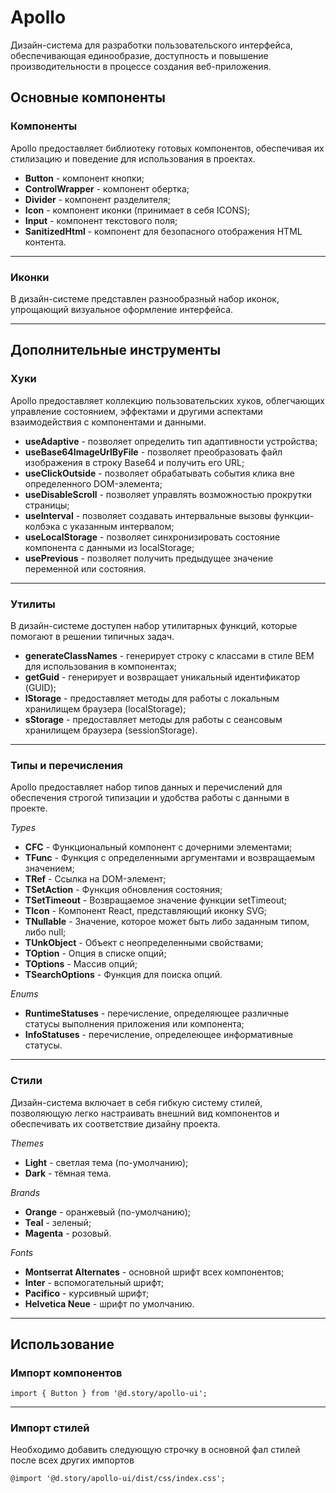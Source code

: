 # Apollo

Дизайн-система для разработки пользовательского интерфейса,
обеспечивающая единообразие, доступность и повышение производительности в процессе создания веб-приложения.

## Основные компоненты

### Компоненты

Apollo предоставляет библиотеку готовых компонентов, обеспечивая их стилизацию и поведение для использования в проектах.

+ **Button** - компонент кнопки;
+ **ControlWrapper** - компонент обертка;
+ **Divider** - компонент разделителя;
+ **Icon** - компонент иконки (принимает в себя ICONS);
+ **Input** - компонент текстового поля;
+ **SanitizedHtml** - компонент для безопасного отображения HTML контента.

--- 

### Иконки

В дизайн-системе представлен разнообразный набор иконок, упрощающий визуальное оформление интерфейса.

--- 

## Дополнительные инструменты

### Хуки

Apollo предоставляет коллекцию пользовательских хуков, облегчающих управление состоянием, эффектами и другими аспектами
взаимодействия с компонентами и данными.

+ **useAdaptive** - позволяет определить тип адаптивности устройства;
+ **useBase64ImageUrlByFile** - позволяет преобразовать файл изображения в строку Base64 и получить его URL;
+ **useClickOutside** - позволяет обрабатывать события клика вне определенного DOM-элемента;
+ **useDisableScroll** - позволяет управлять возможностью прокрутки страницы;
+ **useInterval** - позволяет создавать интервальные вызовы функции-колбэка с указанным интервалом;
+ **useLocalStorage** - позволяет синхронизировать состояние компонента с данными из localStorage;
+ **usePrevious** - позволяет получить предыдущее значение переменной или состояния.

--- 

### Утилиты

В дизайн-системе доступен набор утилитарных функций, которые помогают в решении типичных задач.

+ **generateClassNames** - генерирует строку с классами в стиле BEM для использования в компонентах;
+ **getGuid** - генерирует и возвращает уникальный идентификатор (GUID);
+ **lStorage** - предоставляет методы для работы с локальным хранилищем браузера (localStorage);
+ **sStorage** - предоставляет методы для работы с сеансовым хранилищем браузера (sessionStorage).

--- 

### Типы и перечисления

Apollo предоставляет набор типов данных и перечислений для обеспечения строгой типизации и удобства работы с данными в
проекте.

*Types*

+ **CFC** - Функциональный компонент с дочерними элементами;
+ **TFunc** - Функция с определенными аргументами и возвращаемым значением;
+ **TRef** - Ссылка на DOM-элемент;
+ **TSetAction** - Функция обновления состояния;
+ **TSetTimeout** - Возвращаемое значение функции setTimeout;
+ **TIcon** - Компонент React, представляющий иконку SVG;
+ **TNullable** - Значение, которое может быть либо заданным типом, либо null;
+ **TUnkObject** - Объект с неопределенными свойствами;
+ **TOption** - Опция в списке опций;
+ **TOptions** - Массив опций;
+ **TSearchOptions** - Функция для поиска опций.

*Enums*

+ **RuntimeStatuses** - перечисление, определяющее различные статусы выполнения приложения или компонента;
+ **InfoStatuses** - перечисление, определеющее информативные статусы.

--- 

### Стили

Дизайн-система включает в себя гибкую систему стилей, позволяющую легко настраивать внешний вид компонентов и
обеспечивать их соответствие дизайну проекта.

*Themes*

+ **Light** - светлая тема (по-умолчанию);
+ **Dark** - тёмная тема.

*Brands*

+ **Orange** - оранжевый (по-умолчанию);
+ **Teal** - зеленый;
+ **Magenta** - розовый.

*Fonts*

+ **Montserrat Alternates** - основной шрифт всех компонентов;
+ **Inter** - вспомогательный шрифт;
+ **Pacifico** - курсивный шрифт;
+ **Helvetica Neue** - шрифт по умолчанию.

--- 

## Использование

### Импорт компонентов

```
import { Button } from '@d.story/apollo-ui';
```

---

### Импорт стилей

Необходимо добавить следующую строчку в основной фал стилей после всех других импортов

```
@import '@d.story/apollo-ui/dist/css/index.css';
```

